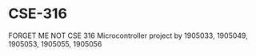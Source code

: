 # CSE-316
FORGET ME NOT
CSE 316 Microcontroller project by 1905033, 1905049, 1905053, 1905055, 1905056
